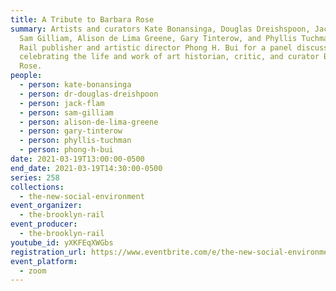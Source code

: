 ```yaml
---
title: A Tribute to Barbara Rose
summary: Artists and curators Kate Bonansinga, Douglas Dreishspoon, Jack Flam,
  Sam Gilliam, Alison de Lima Greene, Gary Tinterow, and Phyllis Tuchman join
  Rail publisher and artistic director Phong H. Bui for a panel discussion
  celebrating the life and work of art historian, critic, and curator Barbara
  Rose.
people:
  - person: kate-bonansinga
  - person: dr-douglas-dreishpoon
  - person: jack-flam
  - person: sam-gilliam
  - person: alison-de-lima-greene
  - person: gary-tinterow
  - person: phyllis-tuchman
  - person: phong-h-bui
date: 2021-03-19T13:00:00-0500
end_date: 2021-03-19T14:30:00-0500
series: 258
collections:
  - the-new-social-environment
event_organizer:
  - the-brooklyn-rail
event_producer:
  - the-brooklyn-rail
youtube_id: yXKFEqXWGbs
registration_url: https://www.eventbrite.com/e/the-new-social-environment-258-a-tribute-to-barbara-rose-tickets-145777084183
event_platform:
  - zoom
---
```

